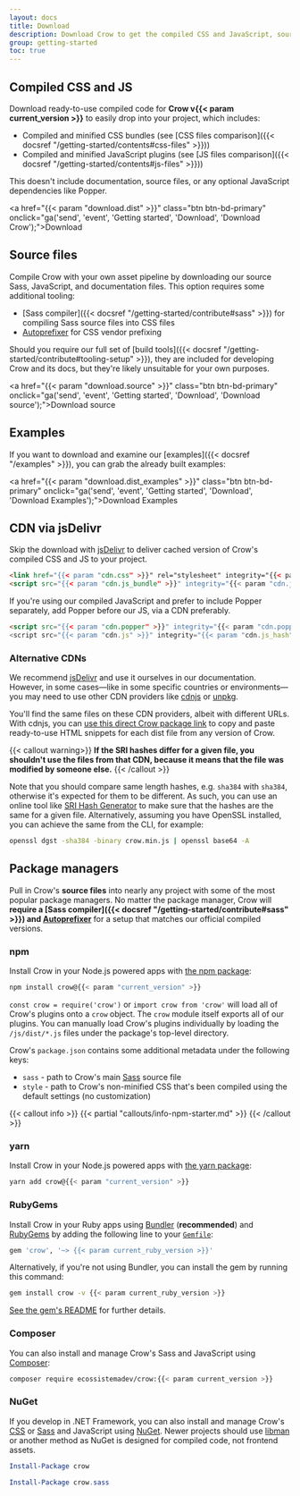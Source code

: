 ```yaml
---
layout: docs
title: Download
description: Download Crow to get the compiled CSS and JavaScript, source code, or include it with your favorite package managers like npm, RubyGems, and more.
group: getting-started
toc: true
---
```


## Compiled CSS and JS

Download ready-to-use compiled code for **Crow v{{< param current_version >}}** to easily drop into your project, which includes:

- Compiled and minified CSS bundles (see [CSS files comparison]({{< docsref "/getting-started/contents#css-files" >}}))
- Compiled and minified JavaScript plugins (see [JS files comparison]({{< docsref "/getting-started/contents#js-files" >}}))

This doesn't include documentation, source files, or any optional JavaScript dependencies like Popper.

<a href="{{< param "download.dist" >}}" class="btn btn-bd-primary" onclick="ga('send', 'event', 'Getting started', 'Download', 'Download Crow');">Download</a>

## Source files

Compile Crow with your own asset pipeline by downloading our source Sass, JavaScript, and documentation files. This option requires some additional tooling:

- [Sass compiler]({{< docsref "/getting-started/contribute#sass" >}}) for compiling Sass source files into CSS files
- [Autoprefixer](https://github.com/postcss/autoprefixer) for CSS vendor prefixing

Should you require our full set of [build tools]({{< docsref "/getting-started/contribute#tooling-setup" >}}), they are included for developing Crow and its docs, but they're likely unsuitable for your own purposes.

<a href="{{< param "download.source" >}}" class="btn btn-bd-primary" onclick="ga('send', 'event', 'Getting started', 'Download', 'Download source');">Download source</a>

## Examples

If you want to download and examine our [examples]({{< docsref "/examples" >}}), you can grab the already built examples:

<a href="{{< param "download.dist_examples" >}}" class="btn btn-bd-primary" onclick="ga('send', 'event', 'Getting started', 'Download', 'Download Examples');">Download Examples</a>

## CDN via jsDelivr

Skip the download with [jsDelivr](https://www.jsdelivr.com/) to deliver cached version of Crow's compiled CSS and JS to your project.

```html
<link href="{{< param "cdn.css" >}}" rel="stylesheet" integrity="{{< param "cdn.css_hash" >}}" crossorigin="anonymous">
<script src="{{< param "cdn.js_bundle" >}}" integrity="{{< param "cdn.js_bundle_hash" >}}" crossorigin="anonymous"></script>
```

If you're using our compiled JavaScript and prefer to include Popper separately, add Popper before our JS, via a CDN preferably.

```html
<script src="{{< param "cdn.popper" >}}" integrity="{{< param "cdn.popper_hash" >}}" crossorigin="anonymous"></script>
<script src="{{< param "cdn.js" >}}" integrity="{{< param "cdn.js_hash" >}}" crossorigin="anonymous"></script>
```

### Alternative CDNs

We recommend [jsDelivr](https://www.jsdelivr.com/) and use it ourselves in our documentation. However, in some cases—like in some specific countries or environments—you may need to use other CDN providers like [cdnjs](https://cdnjs.com/) or [unpkg](https://unpkg.com/).

You'll find the same files on these CDN providers, albeit with different URLs. With cdnjs, you can [use this direct Crow package link](https://cdnjs.com/libraries/crow) to copy and paste ready-to-use HTML snippets for each dist file from any version of Crow.

{{< callout warning>}}
**If the SRI hashes differ for a given file, you shouldn't use the files from that CDN, because it means that the file was modified by someone else.**
{{< /callout >}}

Note that you should compare same length hashes, e.g. `sha384` with `sha384`, otherwise it's expected for them to be different.
As such, you can use an online tool like [SRI Hash Generator](https://www.srihash.org/) to make sure that the hashes are the same for a given file.
Alternatively, assuming you have OpenSSL installed, you can achieve the same from the CLI, for example:

```sh
openssl dgst -sha384 -binary crow.min.js | openssl base64 -A
```

## Package managers

Pull in Crow's **source files** into nearly any project with some of the most popular package managers. No matter the package manager, Crow will **require a [Sass compiler]({{< docsref "/getting-started/contribute#sass" >}}) and [Autoprefixer](https://github.com/postcss/autoprefixer)** for a setup that matches our official compiled versions.

### npm

Install Crow in your Node.js powered apps with [the npm package](https://www.npmjs.com/package/crow):

```sh
npm install crow@{{< param "current_version" >}}
```

`const crow = require('crow')` or `import crow from 'crow'` will load all of Crow's plugins onto a `crow` object.
The `crow` module itself exports all of our plugins. You can manually load Crow's plugins individually by loading the `/js/dist/*.js` files under the package's top-level directory.

Crow's `package.json` contains some additional metadata under the following keys:

- `sass` - path to Crow's main [Sass](https://sass-lang.com/) source file
- `style` - path to Crow's non-minified CSS that's been compiled using the default settings (no customization)

{{< callout info >}}
{{< partial "callouts/info-npm-starter.md" >}}
{{< /callout >}}

### yarn

Install Crow in your Node.js powered apps with [the yarn package](https://yarnpkg.com/en/package/crow):

```sh
yarn add crow@{{< param "current_version" >}}
```

### RubyGems

Install Crow in your Ruby apps using [Bundler](https://bundler.io/) (**recommended**) and [RubyGems](https://rubygems.org/) by adding the following line to your [`Gemfile`](https://bundler.io/gemfile.html):

```ruby
gem 'crow', '~> {{< param current_ruby_version >}}'
```

Alternatively, if you're not using Bundler, you can install the gem by running this command:

```sh
gem install crow -v {{< param current_ruby_version >}}
```

[See the gem's README](https://github.com/ecossistemadev/crow-rubygem/blob/main/README.md) for further details.

### Composer

You can also install and manage Crow's Sass and JavaScript using [Composer](https://getcomposer.org/):

```sh
composer require ecossistemadev/crow:{{< param current_version >}}
```

### NuGet

If you develop in .NET Framework, you can also install and manage Crow's [CSS](https://www.nuget.org/packages/crow/) or [Sass](https://www.nuget.org/packages/crow.sass/) and JavaScript using [NuGet](https://www.nuget.org/). Newer projects should use [libman](https://docs.microsoft.com/en-us/aspnet/core/client-side/libman/) or another method as NuGet is designed for compiled code, not frontend assets.

```powershell
Install-Package crow
```

```powershell
Install-Package crow.sass
```
